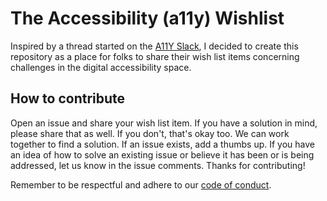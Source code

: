 # The Accessibility (a11y) Wishlist

Inspired by a thread started on the [A11Y Slack](https://web-a11y.slack.com/archives/C042TSFGN/p1709304627901339), I decided to create this repository as a place for folks to share their wish list items concerning challenges in the digital accessibility space.

## How to contribute

Open an issue and share your wish list item. If you have a solution in mind, please share that as well. If you don't, that's okay too. We can work together to find a solution. If an issue exists, add a thumbs up. If you have an idea of how to solve an existing issue or believe it has been or is being addressed, let us know in the issue comments. Thanks for contributing!

Remember to be respectful and adhere to our [code of conduct](./CODE_OF_CONDUCT).
